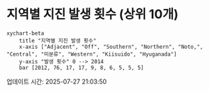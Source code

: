 # 지역별 지진 발생 횟수 (상위 10개)

```mermaid
xychart-beta
    title "지역별 지진 발생 횟수"
    x-axis ["Adjacent", "Off", "Southern", "Northern", "Noto,", "Central", "미분류", "Western", "Kiisuido", "Hyuganada"]
    y-axis "발생 횟수" 0 --> 2014
    bar [2012, 76, 17, 17, 9, 8, 6, 5, 5, 5]
```

업데이트 시간: 2025-07-27 21:03:50
